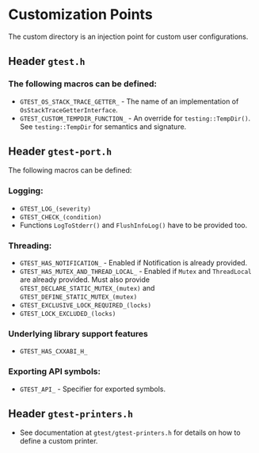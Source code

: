 # Customization Points

The custom directory is an injection point for custom user configurations.

## Header `gtest.h`

### The following macros can be defined:

* `GTEST_OS_STACK_TRACE_GETTER_` - The name of an implementation of
  `OsStackTraceGetterInterface`.
* `GTEST_CUSTOM_TEMPDIR_FUNCTION_` - An override for `testing::TempDir()`. See
  `testing::TempDir` for semantics and signature.

## Header `gtest-port.h`

The following macros can be defined:

### Logging:

* `GTEST_LOG_(severity)`
* `GTEST_CHECK_(condition)`
* Functions `LogToStderr()` and `FlushInfoLog()` have to be provided too.

### Threading:

* `GTEST_HAS_NOTIFICATION_` - Enabled if Notification is already provided.
* `GTEST_HAS_MUTEX_AND_THREAD_LOCAL_` - Enabled if `Mutex` and `ThreadLocal`
  are already provided. Must also provide `GTEST_DECLARE_STATIC_MUTEX_(mutex)`
  and `GTEST_DEFINE_STATIC_MUTEX_(mutex)`
* `GTEST_EXCLUSIVE_LOCK_REQUIRED_(locks)`
* `GTEST_LOCK_EXCLUDED_(locks)`

### Underlying library support features

* `GTEST_HAS_CXXABI_H_`

### Exporting API symbols:

* `GTEST_API_` - Specifier for exported symbols.

## Header `gtest-printers.h`

* See documentation at `gtest/gtest-printers.h` for details on how to define a
  custom printer.
